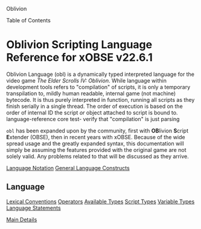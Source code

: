 Oblivion

Table of Contents

# Oblivion Scripting Language Reference for xOBSE v22.6.1
Oblivion Language (obl) is a dynamically typed interpreted language for the video game _The Elder
Scrolls IV: Oblivion_. While language within development tools refers to "compilation" of scripts,
it is only a temporary transpilation to, mildly human readable, internal game (not machine)
bytecode. It is thus purely interpreted in function, running all scripts as they finish serially
in a single thread. The order of execution is based on the order of internal ID the script _or_
object attached to script is bound to.
language-reference core test- verify that "compilation" is just parsing

`obl` has been expanded upon by the community, first with **OB**livion **S**cript **E**xtender
(OBSE), then in recent years with xOBSE. Because of the wide spread usage and the greatly expanded
syntax, this documentation will simply be assuming the features provided with the original game
are not solely valid. Any problems related to that will be discussed as they arrive.

[Language Notation](#notationmd)
[General Language Constructs](#constructsmd)

## Language
[Lexical Conventions](#languagelexicalmd)
[Operators](#languageoperatorsmd)
[Available Types](#languagetypesmd)
[Script Types](#languagescripttypesmd)
[Variable Types](#languagevariablesmd)
[Language Statements](#languagestatementsmd)

[Main Details](#expressionsmainmd)

